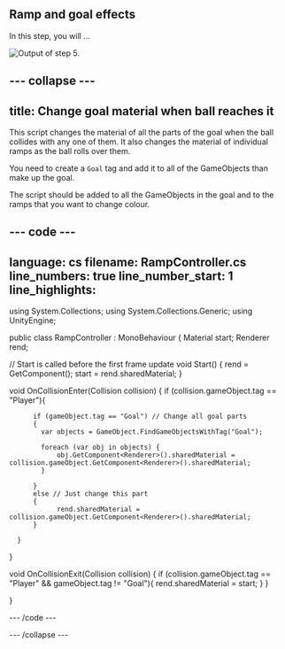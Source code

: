 ##  Ramp and goal effects

In this step, you will ... 

![Output of step 5.](images/output5.png)


--- collapse ---
---
title: Change goal material when ball reaches it
---

This script changes the material of all the parts of the goal when the ball collides with any one of them. It also changes the material of individual ramps as the ball rolls over them. 

You need to create a `Goal` tag and add it to all of the GameObjects than make up the goal.

The script should be added to all the GameObjects in the goal and to the ramps that you want to change colour. 

--- code ---
---
language: cs
filename: RampController.cs
line_numbers: true
line_number_start: 1
line_highlights:
---

using System.Collections;
using System.Collections.Generic;
using UnityEngine;

public class RampController : MonoBehaviour
{
  Material start;
  Renderer rend;

  // Start is called before the first frame update
  void Start()
  {
      rend = GetComponent<Renderer>();
      start = rend.sharedMaterial;
  }

  void OnCollisionEnter(Collision collision)
  {
      if (collision.gameObject.tag == "Player"){

          if (gameObject.tag == "Goal") // Change all goal parts
          {
            var objects = GameObject.FindGameObjectsWithTag("Goal");
        
            foreach (var obj in objects) {
                obj.GetComponent<Renderer>().sharedMaterial = collision.gameObject.GetComponent<Renderer>().sharedMaterial;
            }

          }
          else // Just change this part
          {
                rend.sharedMaterial = collision.gameObject.GetComponent<Renderer>().sharedMaterial;
          }
          
      }
  }

  void OnCollisionExit(Collision collision)
  {
      if (collision.gameObject.tag == "Player" && gameObject.tag != "Goal"){
          rend.sharedMaterial = start;
      }
  }

}

--- /code ---

--- /collapse ---